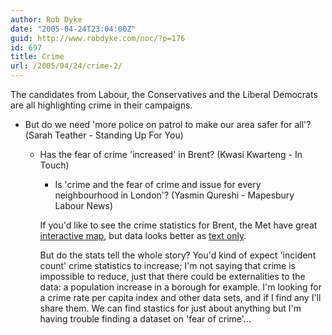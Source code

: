 ```yaml
---
author: Rob Dyke
date: "2005-04-24T23:04:00Z"
guid: http://www.robdyke.com/noc/?p=176
id: 697
title: Crime
url: /2005/04/24/crime-2/
---
```

The candidates from Labour, the Conservatives and the Liberal Democrats are all highlighting crime in their campaigns.

  * But do we need 'more police on patrol to make our area safer for all'? (Sarah Teather - Standing Up For You)</p> 
      * Has the fear of crime 'increased' in Brent? (Kwasi Kwarteng - In Touch) 
          * Is 'crime and the fear of crime and issue for every neighbourhood in London'? (Yasmin Qureshi - Mapesbury Labour News) </ul> 
            If you'd like to see the crime statistics for Brent, the Met have great [interactive map](http://www.met.police.uk/crimefigures/#), but data looks better as [text only](http://www.met.police.uk/crimefigures/boroughs/QK_month.htm).
            
            But do the stats tell the whole story? You'd kind of expect 'incident count' crime statistics to increase; I'm not saying that crime is impossible to reduce, just that there could be externalities to the data: a population increase in a borough for example. I'm looking for a crime rate per capita index and other data sets, and if I find any I'll share them. We can find stastics for just about anything but I'm having trouble finding a dataset on 'fear of crime'...